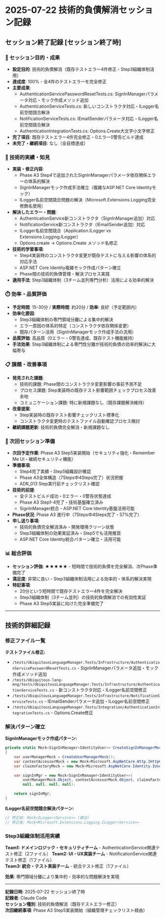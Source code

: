 # 2025-07-22 技術的負債解消セッション記録

## セッション終了記録 [セッション終了時]

### 🎯 セッション目的・成果
- **設定目的**: 技術的負債解消（既存テストエラー4件修正・Step3組織体制活用）
- **達成度**: 100% - 全4件のテストエラーを完全修正
- **主要成果**: 
  - AuthenticationServicePasswordResetTests.cs: SignInManagerパラメータ対応・モック作成メソッド追加
  - AuthenticationServiceTests.cs: 新しいコンストラクタ対応・ILogger名前空間競合解決
  - NotificationServiceTests.cs: IEmailSenderパラメータ対応・ILogger名前空間競合解決
  - AuthenticationIntegrationTests.cs: Options.Create大文字小文字修正
- **完了項目**: 既存テストエラー4件完全修正・0エラー0警告ビルド達成
- **未完了・継続項目**: なし（全目標達成）

### 🔧 技術的実績・知見
- **実装・修正内容**: 
  - Phase A3 Step4で追加されたSignInManagerパラメータ依存関係エラーの体系的解決
  - SignInManagerモック作成手法確立（複雑なASP.NET Core Identityモック）
  - ILogger名前空間競合問題の解決（Microsoft.Extensions.Logging完全修飾名使用）
- **解決したエラー・問題**: 
  - AuthenticationService新コンストラクタ（SignInManager追加）対応
  - NotificationService新コンストラクタ（IEmailSender追加）対応
  - ILogger<T>名前空間競合（Application.ILogger vs Extensions.Logging.ILogger）
  - Options.create → Options.Create メソッド名修正
- **技術的学習事項**: 
  - Step4実装時のコンストラクタ変更が既存テストに与える影響の体系的対応手法
  - ASP.NET Core Identity複雑モック作成パターン確立
  - Phase間の技術的負債管理・解決プロセス実践
- **適用手法**: Step3組織体制（3チーム並列専門分析）活用による効率的解決

### ⏱️ 効率・品質評価
- **予定時間**: 15-30分 / **実際時間**: 約20分 / **効率**: 良好（予定範囲内）
- **効率化要因**: 
  - Step3組織体制の専門領域分離による集中的解決
  - エラー原因の体系的特定（コンストラクタ依存関係変更）
  - 既存パターン活用（SignInManagerモック作成手法の流用）
- **品質評価**: 高品質（0エラー・0警告達成、既存テスト機能維持）
- **手法効果**: Step3組織体制による専門性分離が技術的負債の効率的解決に大幅寄与

### 📋 課題・改善事項
- **発見された課題**: 
  - 技術的課題: Phase間のコンストラクタ変更影響の事前予測不足
  - プロセス課題: Step実装時の既存テスト影響範囲チェックプロセス改善余地
  - コミュニケーション課題: 特に新規課題なし（既存課題解決維持）
- **改善提案**: 
  - Step実装時の既存テスト影響チェックリスト標準化
  - コンストラクタ変更時のテストファイル自動確認プロセス検討
- **継続課題更新**: 技術的負債完全解消・新規課題なし

### 🚀 次回セッション準備
- **次回予定作業**: Phase A3 Step5実装開始（セキュリティ強化・Remember Me UI・継続セキュリティ機能）
- **準備事項**: 
  - Step4完了実績・Step5組織設計確認
  - Phase A3全体構造（7Steps中4Steps完了）状況把握
  - ADR_013 Step実行前チェックリスト確認
- **技術的前提**: 
  - 全テストビルド成功・0エラー・0警告状態達成
  - Phase A3 Step1-4完了・技術基盤確立済み
  - SignInManager統合・ASP.NET Core Identity基盤活用可能
- **Phase状況**: Phase A3 進行中（7Steps中4Steps完了・57%完了）
- **申し送り事項**: 
  - 技術的負債完全解消済み・開発環境クリーン状態
  - Step3組織体制の効果実証済み・Step5でも活用推奨
  - ASP.NET Core Identity統合パターン確立・活用可能

### 📊 総合評価
- **セッション評価**: ★★★★★ - 短時間で技術的負債を完全解消、次Phase準備完了
- **満足度**: 非常に良い - Step3組織体制活用による効率的・体系的解決実現
- **特記事項**: 
  - 20分という短時間で既存テストエラー4件を完全解決
  - Step3組織体制（3チーム並列）の技術的負債解消での有効性実証
  - Phase A3 Step5実装に向けた完全準備完了

---

## 技術的詳細記録

### 修正ファイル一覧
**テストファイル修正:**
- `/tests/UbiquitousLanguageManager.Tests/Infrastructure/AuthenticationServicePasswordResetTests.cs` - SignInManagerパラメータ追加・モック作成メソッド追加
- `/tests/Ubiquitous-lang-mng/tests/UbiquitousLanguageManager.Tests/Infrastructure/AuthenticationServiceTests.cs` - 新コンストラクタ対応・ILogger名前空間修正
- `/tests/UbiquitousLanguageManager.Tests/Infrastructure/NotificationServiceTests.cs` - IEmailSenderパラメータ追加・ILogger名前空間修正
- `/tests/UbiquitousLanguageManager.Tests/Integration/AuthenticationIntegrationTests.cs` - Options.Create修正

### 解決パターン確立
**SignInManagerモック作成パターン:**
```csharp
private static Mock<SignInManager<IdentityUser>> CreateSignInManagerMock()
{
    var userManagerMock = CreateUserManagerMock();
    var contextAccessorMock = new Mock<Microsoft.AspNetCore.Http.IHttpContextAccessor>();
    var claimsFactoryMock = new Mock<Microsoft.AspNetCore.Identity.IUserClaimsPrincipalFactory<IdentityUser>>();
    
    var signInMgr = new Mock<SignInManager<IdentityUser>>(
        userManagerMock.Object, contextAccessorMock.Object, claimsFactoryMock.Object,
        null, null, null, null);
    
    return signInMgr;
}
```

**ILogger名前空間競合解決パターン:**
```csharp
// 修正前: Mock<ILogger<Service>> (競合)
// 修正後: Mock<Microsoft.Extensions.Logging.ILogger<Service>>
```

### Step3組織体制活用実績
**Team1: ドメインロジック・セキュリティチーム** - AuthenticationService関連テスト修正（2ファイル）
**Team2: UI・UX実装チーム** - NotificationService関連テスト修正（1ファイル）  
**Team3: 統合・テスト実装チーム** - 統合テスト修正（1ファイル）

**効果**: 専門領域分離により集中的・効率的な問題解決を実現

---

**記録日時**: 2025-07-22 セッション終了時  
**記録者**: Claude Code  
**セッション種別**: 技術的負債解消（既存テストエラー修正）  
**次回継続事項**: Phase A3 Step5実装開始（組織管理チェックリスト経由）